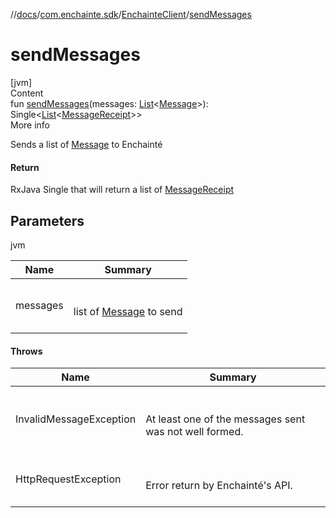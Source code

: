 //[docs](../../index.md)/[com.enchainte.sdk](../index.md)/[EnchainteClient](index.md)/[sendMessages](send-messages.md)



# sendMessages  
[jvm]  
Content  
fun [sendMessages](send-messages.md)(messages: [List](https://kotlinlang.org/api/latest/jvm/stdlib/kotlin.collections/-list/index.html)<[Message](../../com.enchainte.sdk.message.entity/-message/index.md)>): Single<[List](https://kotlinlang.org/api/latest/jvm/stdlib/kotlin.collections/-list/index.html)<[MessageReceipt](../../com.enchainte.sdk.message.entity/-message-receipt/index.md)>>  
More info  


Sends a list of [Message](../../com.enchainte.sdk.message.entity/-message/index.md) to Enchainté



#### Return  


RxJava Single that will return a list of [MessageReceipt](../../com.enchainte.sdk.message.entity/-message-receipt/index.md)



## Parameters  
  
jvm  
  
|  Name|  Summary| 
|---|---|
| <a name="com.enchainte.sdk/EnchainteClient/sendMessages/#kotlin.collections.List[com.enchainte.sdk.message.entity.Message]/PointingToDeclaration/"></a>messages| <a name="com.enchainte.sdk/EnchainteClient/sendMessages/#kotlin.collections.List[com.enchainte.sdk.message.entity.Message]/PointingToDeclaration/"></a><br><br>list of [Message](../../com.enchainte.sdk.message.entity/-message/index.md) to send<br><br>
  


#### Throws  
  
|  Name|  Summary| 
|---|---|
| <a name="com.enchainte.sdk/EnchainteClient/sendMessages/#kotlin.collections.List[com.enchainte.sdk.message.entity.Message]/PointingToDeclaration/"></a>InvalidMessageException| <a name="com.enchainte.sdk/EnchainteClient/sendMessages/#kotlin.collections.List[com.enchainte.sdk.message.entity.Message]/PointingToDeclaration/"></a><br><br>At least one of the messages sent was not well formed.<br><br>
| <a name="com.enchainte.sdk/EnchainteClient/sendMessages/#kotlin.collections.List[com.enchainte.sdk.message.entity.Message]/PointingToDeclaration/"></a>HttpRequestException| <a name="com.enchainte.sdk/EnchainteClient/sendMessages/#kotlin.collections.List[com.enchainte.sdk.message.entity.Message]/PointingToDeclaration/"></a><br><br>Error return by Enchainté's API.<br><br>
  



